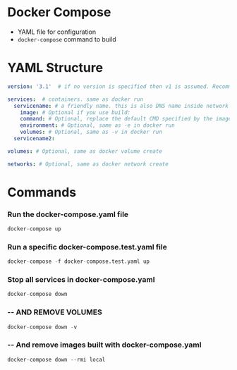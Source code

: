 
# Docker Compose

- YAML file for configuration
- `docker-compose` command to build

# YAML Structure

```yaml
version: '3.1'  # if no version is specified then v1 is assumed. Recommend v2 minimum

services:  # containers. same as docker run
  servicename: # a friendly name. this is also DNS name inside network
    image: # Optional if you use build:
    command: # Optional, replace the default CMD specified by the image
    environment: # Optional, same as -e in docker run
    volumes: # Optional, same as -v in docker run
  servicename2:

volumes: # Optional, same as docker volume create

networks: # Optional, same as docker network create
```

# Commands

### Run the docker-compose.yaml file

```s
docker-compose up
```

### Run a specific docker-compose.test.yaml file

```s
docker-compose -f docker-compose.test.yaml up
```

### Stop all services in docker-compose.yaml

```s
docker-compose down
```

### -- AND REMOVE VOLUMES

```s
docker-compose down -v
```

### -- And remove images built with docker-compose.yaml

```s
docker-compose down --rmi local
```